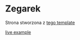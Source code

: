 # Zegarek
Strona stworzona z [tego template](https://www.figma.com/community/file/1108290055404782066)

[live example](https://lsosnowski.github.io/zegarek/)

